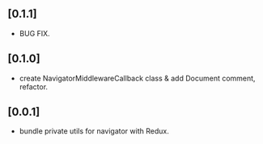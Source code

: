 ## [0.1.1]
* BUG FIX.

## [0.1.0]

* create NavigatorMiddlewareCallback class & add Document comment, refactor.

## [0.0.1]

* bundle private utils for navigator with Redux.
